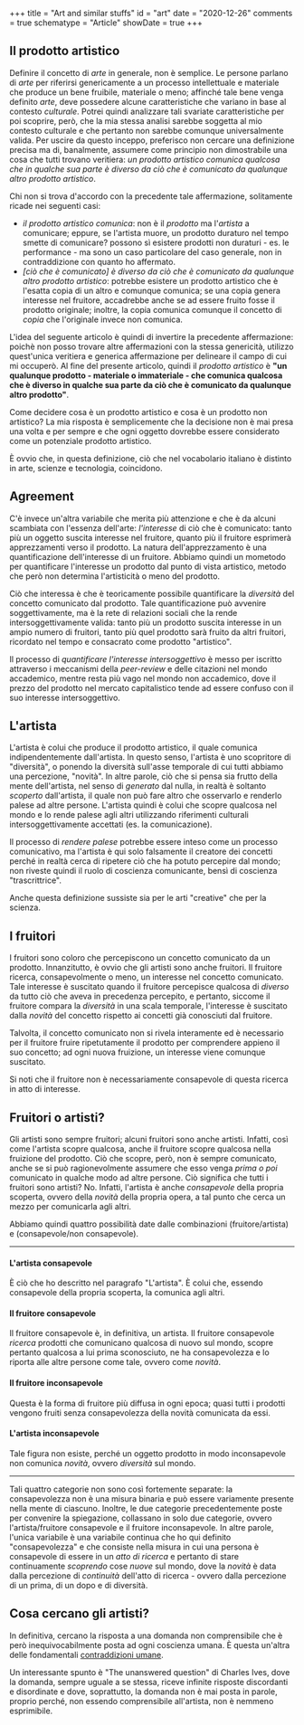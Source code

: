 +++
title = "Art and similar stuffs"
id = "art"
date = "2020-12-26"
comments = true
schematype = "Article"
showDate = true
+++

## Il prodotto artistico

Definire il concetto di *arte* in generale, non è semplice. Le persone parlano di *arte* per riferirsi genericamente a un processo intellettuale e materiale che produce un bene fruibile, materiale o meno; affinché tale bene venga definito *arte*, deve possedere alcune caratteristiche che variano in base al contesto *culturale*. Potrei quindi analizzare tali svariate caratteristiche per poi scoprire, però, che la mia stessa analisi sarebbe soggetta al mio contesto culturale e che pertanto non sarebbe comunque universalmente valida. Per uscire da questo inceppo, preferisco non cercare una definizione precisa ma di, banalmente, assumere come principio non dimostrabile una cosa che tutti trovano veritiera: *un prodotto artistico comunica qualcosa che in qualche sua parte è diverso da ciò che è comunicato da qualunque altro prodotto artistico*.

Chi non si trova d'accordo con la precedente tale affermazione, solitamente ricade nei seguenti casi:

* *il prodotto artistico comunica*: non è il *prodotto* ma l'*artista* a comunicare; eppure, se l'artista muore, un prodotto duraturo nel tempo smette di comunicare? possono sì esistere prodotti non duraturi - es. le performance - ma sono un caso particolare del caso generale, non in contraddizione con quanto ho affermato.
* *[ciò che è comunicato] è diverso da ciò che è comunicato da qualunque altro prodotto artistico*: potrebbe esistere un prodotto artistico che è l'esatta copia di un altro e comunque comunica; se una copia genera interesse nel fruitore, accadrebbe anche se ad essere fruito fosse il prodotto originale; inoltre, la copia comunica comunque il concetto di *copia* che l'originale invece non comunica.

L'idea del seguente articolo è quindi di invertire la precedente affermazione: poichè non posso trovare altre affermazioni con la stessa genericità, utilizzo quest'unica veritiera e generica affermazione per delineare il campo di cui mi occuperò. Al fine del presente articolo, quindi il *prodotto artistico* è **"un qualunque prodotto - materiale o immateriale - che comunica qualcosa che è diverso in qualche sua parte da ciò che è comunicato da qualunque altro prodotto"**.

Come decidere cosa è un prodotto artistico e cosa è un prodotto non artistico? La mia risposta è semplicemente che la decisione non è mai presa una volta e per sempre e che ogni oggetto dovrebbe essere considerato come un potenziale prodotto artistico.

È ovvio che, in questa definizione, ciò che nel vocabolario italiano è distinto in arte, scienze e tecnologia, coincidono.

## Agreement

C'è invece un'altra variabile che merita più attenzione e che è da alcuni scambiata con l'essenza dell'arte: *l'interesse* di ciò che è comunicato: tanto più un oggetto suscita interesse nel fruitore, quanto più il fruitore esprimerà apprezzamenti verso il prodotto. La natura dell'apprezzamento è una quantificazione dell'interesse di un fruitore. Abbiamo quindi un mometodo per quantificare l'interesse un prodotto dal punto di vista artistico, metodo che però non determina l'artisticità o meno del prodotto.

Ciò che interessa è che è teoricamente possibile quantificare la *diversità* del concetto comunicato dal prodotto. Tale quantificazione può avvenire soggettivamente, ma è la rete di relazioni sociali che la rende intersoggettivamente valida: tanto più un prodotto suscita interesse in un ampio numero di fruitori, tanto più quel prodotto sarà fruito da altri fruitori, ricordato nel tempo e consacrato come prodotto "artistico".

Il processo di *quantificare l'interesse intersoggettivo* è messo per iscritto attraverso i meccanismi della *peer-review* e delle citazioni nel mondo accademico, mentre resta più vago nel mondo non accademico, dove il prezzo del prodotto nel mercato capitalistico tende ad essere confuso con il suo interesse intersoggettivo.

## L'artista

L'artista è colui che produce il prodotto artistico, il quale comunica indipendentemente dall'artista. In questo senso, l'artista è uno scopritore di "diversità", o ponendo la diversità sull'asse temporale di cui tutti abbiamo una percezione, "novità". In altre parole, ciò che si pensa sia frutto della mente dell'artista, nel senso di *generato* dal nulla, in realtà è soltanto *scoperto* dall'artista, il quale non può fare altro che osservarlo e renderlo palese ad altre persone. L'artista quindi è colui che scopre qualcosa nel mondo e lo rende palese agli altri utilizzando riferimenti culturali intersoggettivamente accettati (es. la comunicazione). 

Il processo di *rendere palese* potrebbe essere inteso come un processo comunicativo, ma l'artista è qui solo falsamente il creatore dei concetti perché in realtà cerca di ripetere ciò che ha potuto percepire dal mondo; non riveste quindi il ruolo di coscienza comunicante, bensì di coscienza "trascrittrice".

Anche questa definizione sussiste sia per le arti "creative" che per la scienza.

## I fruitori

I fruitori sono coloro che percepiscono un concetto comunicato da un prodotto. Innanzitutto, è ovvio che gli artisti sono anche fruitori. Il fruitore ricerca, consapevolmente o meno, un interesse nel concetto comunicato. Tale interesse è suscitato quando il fruitore percepisce qualcosa di *diverso* da tutto ciò che aveva in precedenza percepito, e pertanto, siccome il fruitore compara la *diversità* in una scala temporale, l'interesse è suscitato dalla *novità* del concetto rispetto ai concetti già conosciuti dal fruitore.

Talvolta, il concetto comunicato non si rivela interamente ed è necessario per il fruitore fruire ripetutamente il prodotto per comprendere appieno il suo concetto; ad ogni nuova fruizione, un interesse viene comunque suscitato.

Si noti che il fruitore non è necessariamente consapevole di questa ricerca in atto di interesse.

## Fruitori o artisti?

Gli artisti sono sempre fruitori; alcuni fruitori sono anche artisti. Infatti, così come l'artista scopre qualcosa, anche il fruitore scopre qualcosa nella fruizione del prodotto. Ciò che scopre, però, non è sempre comunicato, anche se si può ragionevolmente assumere che esso venga *prima o poi* comunicato in qualche modo ad altre persone. Ciò significa che tutti i fruitori sono artisti? No. Infatti, l'artista è anche *consapevole* della propria scoperta, ovvero della *novità* della propria opera, a tal punto che cerca un mezzo per comunicarla agli altri.

Abbiamo quindi quattro possibilità date dalle combinazioni (fruitore/artista) e (consapevole/non consapevole).

---

#### L'artista consapevole

È ciò che ho descritto nel paragrafo "L'artista". È colui che, essendo consapevole della propria scoperta, la comunica agli altri.

#### Il fruitore consapevole

Il fruitore consapevole è, in definitiva, un artista. Il fruitore consapevole *ricerca* prodotti che comunicano qualcosa di nuovo sul mondo, scopre pertanto qualcosa a lui prima sconosciuto, ne ha consapevolezza e lo riporta alle altre persone come tale, ovvero come *novità*.

#### Il fruitore inconsapevole

Questa è la forma di fruitore più diffusa in ogni epoca; quasi tutti i prodotti vengono fruiti senza consapevolezza della novità comunicata da essi.

#### L'artista inconsapevole

Tale figura non esiste, perché un oggetto prodotto in modo inconsapevole non comunica *novità*, ovvero *diversità* sul mondo.

---

Tali quattro categorie non sono così fortemente separate: la consapevolezza non è una misura binaria e può essere variamente presente nella mente di ciascuno. Inoltre, le due categorie precedentemente poste per convenire la spiegazione, collassano in solo due categorie, ovvero l'artista/fruitore consapevole e il fruitore inconsapevole. In altre parole, l'unica variabile è una variabile continua che ho qui definito "consapevolezza" e che consiste nella misura in cui una persona è consapevole di essere in un *atto di ricerca* e pertanto  di stare continuamente *scoprendo* cose *nuove* sul mondo, dove la *novità* è data dalla percezione di *continuità* dell'atto di ricerca - ovvero dalla percezione di un prima, di un dopo e di diversità.

## Cosa cercano gli artisti?

In definitiva, cercano la risposta a una domanda non comprensibile che è però inequivocabilmente posta ad ogni coscienza umana. È questa un'altra delle fondamentali [contraddizioni umane](contradictions).

Un interessante spunto è "The unanswered question" di Charles Ives, dove la domanda, sempre uguale a se stessa, riceve infinite risposte discordanti e disordinate e dove, soprattutto, la domanda non è mai posta in parole, proprio perché, non essendo comprensibile all'artista, non è nemmeno esprimibile.
